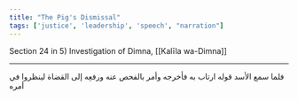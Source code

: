 ```yaml
---
title: "The Pig's Dismissal"
tags: ['justice', 'leadership', 'speech', "narration"]
---
```


 Section 24 in 5) Investigation of Dimna, [[Kalīla wa-Dimna]]

---
فلما سمع الأسد قوله ارتاب به فأخرجه وأمر بالفحص عنه ورفعِه إلى القضاة لينظروا في أمره
